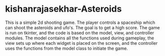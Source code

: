 # kishanrajasekhar-Asteroids

This is a simple 2d shooting game. The player controls a spaceship which can shoot the asteroids and ufo's. The goal is
to get a high score. The game is run on tkinter, and the code is based on the model, view, and controller modules. The 
model contains all the functions used during gameplay, the view sets up where each widget is placed on the screen, and the 
controller uses the functions from the model class to initiate the game.
